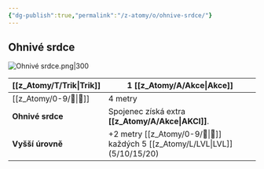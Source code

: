 ```yaml
---
{"dg-publish":true,"permalink":"/z-atomy/o/ohnive-srdce/"}
---
```


## Ohnivé srdce
![Ohnivé srdce.png|300](/img/user/z_img/Ohniv%C3%A9%20srdce.png)

| [[z_Atomy/T/Trik\|Trik]]         | 1 [[z_Atomy/A/Akce\|Akce]]                                     |
| ---------------- | ---------------------------------------------- |
| [[z_Atomy/0-9/🏹\|🏹]]           | 4 metry                                        |
| **Ohnivé srdce** | Spojenec získá extra **[[z_Atomy/A/Akce\|AKCI]]**.       |
| **Vyšší úrovně** | +2 metry [[z_Atomy/0-9/🏹\|🏹]] každých 5 [[z_Atomy/L/LVL\|LVL]] (5/10/15/20) |
